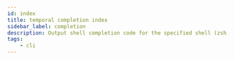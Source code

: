 ```yaml
---
id: index
title: temporal completion index
sidebar_label: completion
description: Output shell completion code for the specified shell (zsh, bash).
tags:
    - cli
---
```

